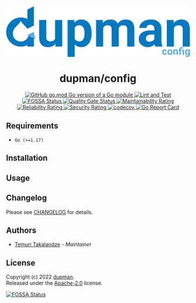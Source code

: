 <p align="center">
    <img width="600px" src="./.assets/logo.png" />
</p>

<h1 align="center">dupman/config</h1>

<p align="center">
    <a href="https://github.com/dupman/config">
        <img alt="GitHub go.mod Go version of a Go module" src="https://img.shields.io/github/go-mod/go-version/dupman/config.svg">
    </a>
    <a href="https://github.com/dupman/config/actions/workflows/lint-and-test.yml">
        <img alt="Lint and Test" src="https://github.com/dupman/config/actions/workflows/lint-and-test.yml/badge.svg">
    </a>
    <a href="https://app.fossa.com/projects/git%2Bgithub.com%2Fdupman%2Fconfig?ref=badge_shield">
        <img alt="FOSSA Status" src="https://app.fossa.com/api/projects/git%2Bgithub.com%2Fdupman%2Fconfig.svg?type=shield"/>
    </a>
    <a href="https://sonarcloud.io/project/overview?id=dupman_config">
        <img alt="Quality Gate Status" src="https://sonarcloud.io/api/project_badges/measure?project=dupman_config&metric=alert_status"/>
    </a>
    <a href="https://sonarcloud.io/project/overview?id=dupman_config">
        <img alt="Maintainability Rating" src="https://sonarcloud.io/api/project_badges/measure?project=dupman_config&metric=sqale_rating"/>
    </a>
    <a href="https://sonarcloud.io/project/overview?id=dupman_config">
        <img alt="Reliability Rating" src="https://sonarcloud.io/api/project_badges/measure?project=dupman_config&metric=reliability_rating"/>
    </a>
    <a href="https://sonarcloud.io/project/overview?id=dupman_config">
        <img alt="Security Rating" src="https://sonarcloud.io/api/project_badges/measure?project=dupman_config&metric=security_rating"/>
    </a>
    <a href="https://codecov.io/gh/dupman/config">
        <img alt="codecov" src="https://codecov.io/gh/dupman/config/branch/main/graph/badge.svg?token=5A88MBXGTU">
    </a>
    <a href="https://goreportcard.com/report/github.com/dupman/config">
        <img alt="Go Report Card" src="https://goreportcard.com/badge/github.com/dupman/config">
    </a>
</p>

## Requirements

- `Go (>=1.17)`

## Installation

## Usage

## Changelog

Please see [CHANGELOG](CHANGELOG.md) for details.

## Authors

- [Temuri Takalandze](https://abgeo.dev) - *Maintainer*

## License

Copyright (c) 2022 [dupman](https://dupman.cloud).  
Released under the [ Apache-2.0](LICENSE) license.

[![FOSSA Status](https://app.fossa.com/api/projects/git%2Bgithub.com%2Fdupman%2Fconfig.svg?type=large)](https://app.fossa.com/projects/git%2Bgithub.com%2Fdupman%2Fconfig?ref=badge_large)
